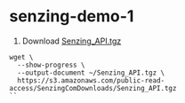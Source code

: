 # senzing-demo-1




1. Download [Senzing_API.tgz](https://s3.amazonaws.com/public-read-access/SenzingComDownloads/Senzing_API.tgz)
```console
wget \
  --show-progress \
  --output-document ~/Senzing_API.tgz \
  https://s3.amazonaws.com/public-read-access/SenzingComDownloads/Senzing_API.tgz
``